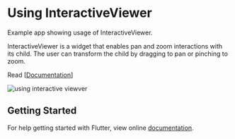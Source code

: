 # Using InteractiveViewer 

Example app showing usage of  InteractiveViewer.

InteractiveViewer is a widget that enables pan and zoom interactions with its child. The user can transform the child by dragging to pan or pinching to zoom.

Read [[Documentation](https://api.flutter.dev/flutter/widgets/InteractiveViewer-class.html)]

![using interactive viewver](https://user-images.githubusercontent.com/74393555/99682415-fcd6c680-2aa0-11eb-9f90-cb48692e5afb.png)

## Getting Started

For help getting started with Flutter, view online [documentation](http://flutter.dev/).
